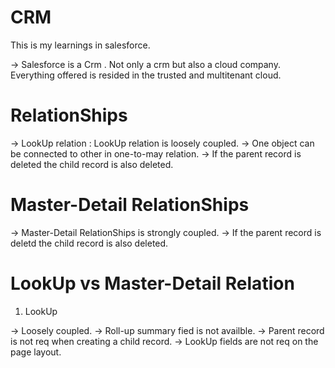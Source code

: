# CRM
This is my learnings in salesforce.

-> Salesforce is a  Crm . Not only a crm but also a cloud company. Everything offered is resided in the trusted and multitenant cloud.

# RelationShips 

-> LookUp relation : LookUp relation is loosely coupled.
-> One object can be connected to other in one-to-may relation.
-> If the parent record is deleted the child record is also deleted.

# Master-Detail RelationShips 

-> Master-Detail RelationShips is strongly coupled.
-> If the parent record is deletd the child record is also deleted.


# LookUp vs Master-Detail Relation

1) LookUp 

-> Loosely coupled.
-> Roll-up summary fied is not availble.
-> Parent record is not req when creating a child record.
-> LookUp fields are not req on the page layout.